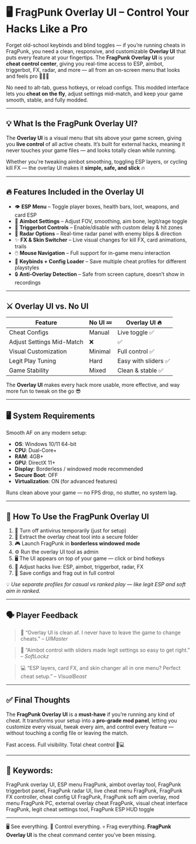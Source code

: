 # 🖥️ FragPunk Overlay UI – Control Your Hacks Like a Pro

Forget old-school keybinds and blind toggles — if you’re running cheats in FragPunk, you need a clean, responsive, and customizable **Overlay UI** that puts every feature at your fingertips. The **FragPunk Overlay UI** is your **cheat control center**, giving you real-time access to ESP, aimbot, triggerbot, FX, radar, and more — all from an on-screen menu that looks and feels pro 👨‍💻💀

No need to alt-tab, guess hotkeys, or reload configs. This modded interface lets you **cheat on the fly**, adjust settings mid-match, and keep your game smooth, stable, and fully modded.


---

## 💡 What Is the FragPunk Overlay UI?

The **Overlay UI** is a visual menu that sits above your game screen, giving you **live control** of all active cheats. It’s built for external hacks, meaning it never touches your game files — and looks totally clean while running.

Whether you're tweaking aimbot smoothing, toggling ESP layers, or cycling kill FX — the overlay UI makes it **simple, safe, and slick** 🔥

---

## 🔥 Features Included in the Overlay UI

* 👁️ **ESP Menu** – Toggle player boxes, health bars, loot, weapons, and card ESP
* 🎯 **Aimbot Settings** – Adjust FOV, smoothing, aim bone, legit/rage toggle
* 🔫 **Triggerbot Controls** – Enable/disable with custom delay & hit zones
* 📡 **Radar Options** – Real-time radar panel with enemy blips & direction
* ✨ **FX & Skin Switcher** – Live visual changes for kill FX, card animations, trails
* 🖱️ **Mouse Navigation** – Full support for in-game menu interaction
* 🔄 **Keybinds + Config Loader** – Save multiple cheat profiles for different playstyles
* 🔒 **Anti-Overlay Detection** – Safe from screen capture, doesn’t show in recordings

---

## ⚔️ Overlay UI vs. No UI

| Feature                   | No UI 💤 | Overlay UI 🔥       |
| ------------------------- | -------- | ------------------- |
| Cheat Configs             | Manual   | Live toggle ✅       |
| Adjust Settings Mid-Match | ❌        | ✅                   |
| Visual Customization      | Minimal  | Full control ✅      |
| Legit Play Tuning         | Hard     | Easy with sliders ✅ |
| Game Stability            | Mixed    | Clean & stable ✅    |

The **Overlay UI** makes every hack more usable, more effective, and way more fun to tweak on the go 😎

---

## 🖥️ System Requirements

Smooth AF on any modern setup:

* **OS**: Windows 10/11 64-bit
* **CPU**: Dual-Core+
* **RAM**: 4GB+
* **GPU**: DirectX 11+
* **Display**: Borderless / windowed mode recommended
* **Secure Boot**: OFF
* **Virtualization**: ON (for advanced features)

Runs clean above your game — no FPS drop, no stutter, no system lag.

---

## 🚀 How To Use the FragPunk Overlay UI

1. 🔐 Turn off antivirus temporarily (just for setup)
2. 📁 Extract the overlay cheat tool into a secure folder
3. 🎮 Launch FragPunk in **borderless windowed mode**
4. ⚙️ Run the overlay UI tool as admin
5. 🖥️ The UI appears on top of your game — click or bind hotkeys
6. 🎯 Adjust hacks live: ESP, aimbot, triggerbot, radar, FX
7. 💾 Save configs and frag out in full control

💡 *Use separate profiles for casual vs ranked play — like legit ESP and soft aim in ranked.*

---

## 🗣️ Player Feedback

> 🧠 “Overlay UI is clean af. I never have to leave the game to change cheats.” – *UIMaster*

> 🎯 “Aimbot control with sliders made legit settings so easy to get right.” – *SoftLockz*

> 💻 “ESP layers, card FX, and skin changer all in one menu? Perfect cheat setup.” – *VisualBeast*

---

## ✅ Final Thoughts

The **FragPunk Overlay UI** is a **must-have** if you’re running any kind of cheat. It transforms your setup into a **pro-grade mod panel**, letting you customize every visual, tweak every aim, and control every feature — without touching a config file or leaving the match.

Fast access. Full visibility. Total cheat control 🧠💻

---

## 🔑 Keywords:

FragPunk overlay UI, ESP menu FragPunk, aimbot overlay tool, FragPunk triggerbot panel, FragPunk radar UI, live cheat menu FragPunk, FragPunk FX controller, cheat config UI FragPunk, FragPunk soft aim overlay, mod menu FragPunk PC, external overlay cheat FragPunk, visual cheat interface FragPunk, legit cheat settings tool, FragPunk ESP HUD toggle

---

🖥️ See everything. 🎯 Control everything. 💀 Frag everything.
**FragPunk Overlay UI** is the cheat command center you’ve been missing.
